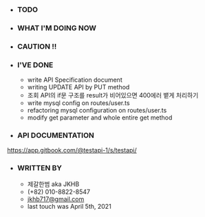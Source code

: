 - ### TODO



- ### WHAT I'M DOING NOW
  



- ### CAUTION !!



- ### I'VE DONE
  - write API Specification document
  - writing UPDATE API by PUT method   
  - 조회 API의 if문 구조를 result가 비어있으면 400에러 뱉게 처리하기
  - write mysql config on routes/user.ts
  - refactoring mysql configuration on routes/user.ts
  - modify get parameter and whole entire get method


- ### API DOCUMENTATION
https://app.gitbook.com/@testapi-1/s/testapi/

- ### WRITTEN BY
  - 제갈한범 aka JKHB
  - (+82) 010-8822-8547
  - jkhb717@gmail.com
  - last touch was April 5th, 2021